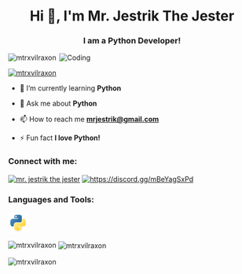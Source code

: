 <h1 align="center">Hi 👋, I'm Mr. Jestrik The Jester</h1>
<h3 align="center">I am a Python Developer!</h3>
<img align="right" alt="Coding" width="400" src="https://c.tenor.com/5ry-200hErMAAAAd/hacker-hacker-man.gif">

<p align="left"> <img src="https://komarev.com/ghpvc/?username=mtrxvilraxon&label=Profile%20views&color=0e75b6&style=flat" alt="mtrxvilraxon" /> </p>

<p align="left"> <a href="https://github.com/ryo-ma/github-profile-trophy"><img src="https://github-profile-trophy.vercel.app/?username=mtrxvilraxon" alt="mtrxvilraxon" /></a> </p>

- 🌱 I’m currently learning **Python**

- 💬 Ask me about **Python**

- 📫 How to reach me **mrjestrik@gmail.com**

- ⚡ Fun fact **I love Python!**

<h3 align="left">Connect with me:</h3>
<p align="left">
<a href="https://www.youtube.com/c/mr. jestrik the jester" target="blank"><img align="center" src="https://raw.githubusercontent.com/rahuldkjain/github-profile-readme-generator/master/src/images/icons/Social/youtube.svg" alt="mr. jestrik the jester" height="30" width="40" /></a>
<a href="https://discord.gg/https://discord.gg/mBeYagSxPd" target="blank"><img align="center" src="https://raw.githubusercontent.com/rahuldkjain/github-profile-readme-generator/master/src/images/icons/Social/discord.svg" alt="https://discord.gg/mBeYagSxPd" height="30" width="40" /></a>
</p>

<h3 align="left">Languages and Tools:</h3>
<p align="left"> <a href="https://www.python.org" target="_blank" rel="noreferrer"> <img src="https://raw.githubusercontent.com/devicons/devicon/master/icons/python/python-original.svg" alt="python" width="40" height="40"/> </a> </p>

<p><img align="left" src="https://github-readme-stats.vercel.app/api/top-langs?username=mtrxvilraxon&show_icons=true&locale=en&layout=compact" alt="mtrxvilraxon" /></p>

<p>&nbsp;<img align="center" src="https://github-readme-stats.vercel.app/api?username=mtrxvilraxon&show_icons=true&locale=en" alt="mtrxvilraxon" /></p>

<p><img align="center" src="https://github-readme-streak-stats.herokuapp.com/?user=mtrxvilraxon&" alt="mtrxvilraxon" /></p>

